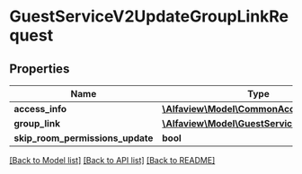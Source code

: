 # GuestServiceV2UpdateGroupLinkRequest

## Properties
Name | Type | Description | Notes
------------ | ------------- | ------------- | -------------
**access_info** | [**\Alfaview\Model\CommonAccessInfo**](CommonAccessInfo.md) |  | [optional] 
**group_link** | [**\Alfaview\Model\GuestServiceV2GroupLink**](GuestServiceV2GroupLink.md) |  | [optional] 
**skip_room_permissions_update** | **bool** |  | [optional] 

[[Back to Model list]](../README.md#documentation-for-models) [[Back to API list]](../README.md#documentation-for-api-endpoints) [[Back to README]](../README.md)


